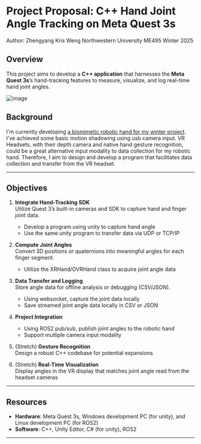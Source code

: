 # Project Proposal: C++ Hand Joint Angle Tracking on Meta Quest 3s
Author: Zhengyang Kris Weng
Northwestern University ME495 Winter 2025

## Overview
This project aims to develop a **C++ application** that harnesses the **Meta Quest 3s**’s hand-tracking features to measure, visualize, and log real-time hand joint angles.

![image](https://github.com/user-attachments/assets/a6680d59-4a9e-4aee-8b4a-3df9e20ea0ac)

## Background
I'm currently developing [a biomimetic robotic hand for my winter project](https://github.com/wengmister/Dex_Hand_MSR). I've achieved some basic motion shadowing using usb camera input. VR Headsets, with their depth camera and native hand gesture recognition, could be a great alternative input modality to data collection for my robotic hand. Therefore, I aim to design and develop a program that facilitates data collection and transfer from the VR headset.

---

## Objectives
1. **Integrate Hand-Tracking SDK**  
   Utilize Quest 3’s built-in cameras and SDK to capture hand and finger joint data.
   - Develop a program using unity to capture hand angle
   - Use the same unity program to transfer data via UDP or TCP/IP

2. **Compute Joint Angles**  
   Convert 3D positions or quaternions into meaningful angles for each finger segment.
   - Utilize the XRHand/OVRHand class to acquire joint angle data

3. **Data Transfer and Logging**  
   Store angle data for offline analysis or debugging (CSV/JSON).
   - Using websocket, capture the joint data locally
   - Save streamed joint angle data locally in CSV or JSON

4. **Project Integration**
   - Using ROS2 pub/sub, publish joint angles to the robotic hand
   - Support multiple camera input modality

5. (Stretch) **Gesture Recognition**  
   Design a robust C++ codebase for potential expansions

6. (Stretch) **Real-Time Visualization**  
   Display angles in the VR display that matches joint angle read from the headset cameras

---

## Resources
- **Hardware**: Meta Quest 3s, Windows development PC (for unity), and Linux development PC (for ROS2)
- **Software**: C++, Unity Editor, C# (for unity), ROS2 

---
